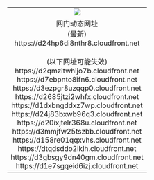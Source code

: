 ﻿<table>
  <tr></tr>
  <tr><td colspan=2 align=center><img src="https://d24hp6di8nthr8.cloudfront.net/Up/oGate.jpg" /></td></tr>
  <tr><td colspan=2 align=center>网门动态网址<br/>(最新)
<br>https://d24hp6di8nthr8.cloudfront.net
<br/><br/>(以下网址可能失效)
<br>https://d2qmzitwhijo7b.cloudfront.net
<br>https://d7ebpnto8ifn6.cloudfront.net
<br>https://d3ezpgr8uzqqp0.cloudfront.net
<br>https://d2685jtzi2whfx.cloudfront.net
<br>https://d1dxbngddxz7wp.cloudfront.net
<br>https://d24j83bxwb96q3.cloudfront.net
<br>https://d20ixjtelr368u.cloudfront.net
<br>https://d3mmjfw25tszbb.cloudfront.net
<br>https://d158re01qqxvhs.cloudfront.net
<br>https://dtqdsddo2iklh.cloudfront.net
<br>https://d3gbsgy9dn40gm.cloudfront.net
<br>https://d1e7sgqeid6izj.cloudfront.net
    </td>
  </tr>
</table>
